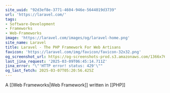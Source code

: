```yaml
---
site_uuid: "92d3ef8e-3771-4604-946e-5644019d3739"
url: 'https://laravel.com/'
tags:
- Software-Development
- Frameworks
- Web-Frameworks
image: 'https://laravel.com/images/og/laravel-home.png'
site_name: Laravel
title: Laravel - The PHP Framework For Web Artisans
favicon: 'https://laravel.com/img/favicon/favicon-32x32.png'
og_screenshot_url: https://og-screenshots-prod.s3.amazonaws.com/1366x768/80/false/9977a69b1c572cc8d9911eae8d7c636b6519e0236188a91859c903391ce4a2b6.jpeg
last_jina_request: '2025-03-09T06:45:14.711Z'
jina_error: "\"'HTTP error! status: 429'\""
og_last_fetch: 2025-03-07T05:20:56.425Z
---
```


A [[Web Frameworks|Web Framework]] written in [[PHP]]
